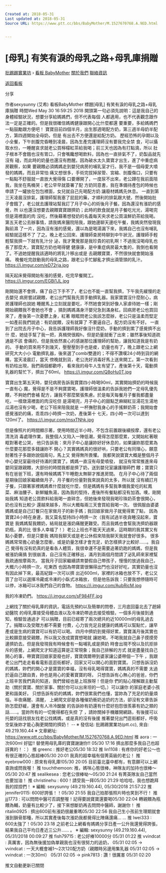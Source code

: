 ```yaml
---

Created at: 2018-05-31
Last updated at: 2018-05-31
Source URL: https://www.ptt.cc/bbs/BabyMother/M.1527670768.A.9ED.html


---
```


# [母乳] 有笑有淚的母乳之路+母乳庫捐贈


[批踢踢實業坊](https://www.ptt.cc/bbs/) › [看板 BabyMother](https://www.ptt.cc/bbs/BabyMother/index.html) [關於我們](https://www.ptt.cc/about.html) [聯絡資訊](https://www.ptt.cc/contact.html)

[返回看板](https://www.ptt.cc/bbs/BabyMother/index.html)

分享

作者sexysunny (艾希)
看板BabyMother
標題\[母乳\] 有笑有淚的母乳之路+母乳庫捐贈
時間Wed May 30 16:59:25 2018
開頭第一句必須先說明：這是我自己的身體經驗狀況，想要分享給媽媽們，但不代表每個 人都適用，也不代表觀念跟作法一定是正確的。但是我很確信媽媽健康跟開心比什麼都還 要重要，多給媽媽們一點鼓勵跟方便吧！ 寶寶目前四個半月，出生那週喝配方奶，第三週半母奶半配方，第四週開始全母奶，但是 有出去不方便還是給配方奶。 歷經恐怖的孕期以及小全餐，下午剖腹完昏睡到凌晨，因為生產完護理師沒有要我完全禁 食，可以攝取水份，一睡醒哀求就老公買檸檬紅茶給我喝；前三天也因為有打點滴，所以 肚子根本不會餓也沒有胃口，只會嘴饞想喝飲料，因為也一直排氣不了，奶製品就先沒有 碰，而此時的奶量也還沒有甦醒。因為破水太久寶寶才出生，進了中重症病房觀察，如果 要親餵必須媽媽走到嬰兒病房的哺乳室才行。我不是一個母愛大噴發的媽媽，而且非常怕 痛又想很多，手術完拔掉尿管、宮縮、剖腹傷口，只要有一點點不舒服就一直放大覺得傷 口要爆開了，一度尿不出來，老公蹲在我前面陪我，我坐在馬桶哭；老公早早就簽署了配 方奶同意書，我在準備待產包的時候也申請了一罐放在包包裡面，女兒就自己先喝配方奶 讓廢材媽媽先休息。 一直到第三天凌晨沒排氣，護理師幫我塞了屁屁的藥，才順利的排氣跟大號，然後開始肚 子會餓了，老公就去護理站幫我訂了月子中心的術後月子餐。因為還沒有漲奶的感覺，所 以也還沒想要去親餵寶寶跟擠奶；此時的飲食就是月子餐吃光光，湯喝完但是湯裡面的肉 沒吃，然後藉著想發奶的名義每天央求老公買溫鮮奶茶給我喝。 第五天老公去辦事情，請我媽來醫院陪我，跟她邊聊天邊吃午餐，我媽突然發現我胸前濕 了一片，因為沒有漲的感覺，還以為是喝湯漏下來，我媽自己也沒有哺乳經驗就這樣不了 了之。晚上老公回來、護理師查房時聊到中午狀況，護理師手輕輕幫我擠一下就有乳汁分 泌，我才驚覺那是我珍貴的初乳啊！不過我沒喝母乳也長了那麼大，寶寶配方奶也喝得健 健康康，是中重症病房最大隻的，我倒也看開了。不過她提醒我該適時的將乳汁移出或是 去親餵寶寶，不然很快就會開始漲痛。 晚餐吃完啟動我的母乳之路，跟老公手忙腳亂才擠出滴管頭的乳汁。 <https://i.imgur.com/eD72rja.jpg>

隔天起床覺得開始有漲的感覺，吃完早餐開工。 <https://i.imgur.com/EGBi1JL.jpg>

剛開始還不會擠，痛了自己下手不了，老公也不能一直幫我擠，下午我先緩慢的走去嬰兒 病房嘗試親餵，老公出門幫我先買手動擠乳器。我家寶寶沒什麼耐心，病房護理師也說她 睡醒馬上立刻就是要吃，不然她會哭到好像人家虐待她一樣；剛開始親餵我不會她也不會 ，搞到媽媽滿身汗嬰兒急到滿身紅。回病房老公也買回來了，產後第一次憂鬱上身，紅著 眼眶問老公我該怎麼辦，老公只是溫柔而堅定一如產前我們說過：有奶就餵，沒有就算了 不要逼自己，配方奶沒有不好。 一直到了出院去月子中心，我告訴護理師我好像沒什麼奶，手動的擠到累了感覺擠不出什 麼，她徒手幫了我一把，真楫熒很殿h，但是奶量就衝了出來；雖然事後知道疏通是不該 會痛的，但是我依然衷心的感謝那位護理師的幫助，讓我知道我是有奶的。 手動的買來用不到幾天，壓壓壓到手也是痠，奶量也有了，晚上跟老公上網研究大大小小 電動擠乳器，後來選了combi雙邊的；不得不讚嘆24小時到貨的網購，當天凌晨訂，當天 傍晚就到貨，老公洗好消毒好馬上送來開工。第一次看到有奶柱出現，我們兩個都歡呼， 看來我的母牛人生有望了。產後第十天，電動擠乳器的幫忙下，擠出了60ml。 <https://i.imgur.com/Q8oHu0T.jpg>

寶寶出生第五天時，嬰兒病房告訴我寶寶四小時喝90ml，其實開始擠奶的時候我一直有心 魔，覺得是不是不夠寶寶喝，護理師很溫柔的告訴我她們一定母乳優先餵，不夠她們會補 配方，讓我不那麼緊張焦慮。於是每天每餐月子餐我都盡量吃，一樣燉湯裡面的肉沒吃但 是湯喝完，月子中心的甜點芝麻糊紅豆湯花生湯地瓜湯也沒有少喝，老公下班來陪我就是 一杯撫慰我身心的手搖鮮奶茶；我開始會感覺漲奶的痛，乖乖四小時擠一次奶，產後第十 七天，四小時一次可以達到120ml了。 <https://i.imgur.com/msxTNhk.jpg>

但是像照片的時間顯示著，使用時間近半小時，不包含前置跟後續按摩，還有老公清洗消 毒處理作業，我整個人又陷入一陣低潮，覺得怎麼那麼累，又開始紅著眼眶對著老公哭， 他只告訴我：來月子中心是讓妳好好休息的，如果讓妳那麼累為什麼要花那麼多錢讓妳不 開心？其實媽媽真的很好哄，只要老公有同理心，願意耐著性子多跟妳說個兩句，馬上又 覺得無所畏懼。 我都笑說寶寶大概是整個月子中心嬰兒室最待好待滿的寶寶了。媽媽一直沒有母愛噴發， 就沒有常常推進來母嬰同室跟親餵，大部份的時間我都是擠了奶，送到嬰兒室讓護理師們 餵；寶寶只有在爸爸下班，還有時候媽媽下午睡飽太無聊才推進房間。 在月子中心待了兩個星期後回娘家繼續做月子，月子餐的份量對我來說真的太多，所以就 沒有續訂月子餐，只跟著家裡媽媽煮什麼就吃什麼，但是媽媽有多幫我準備我愛吃的紅鳳 菜、麻油腰子、新鮮鱸魚湯，因為我的堅持，產後所有餐點都沒有加酒。噢，剛開始我媽 知道老公買飲料給我喝一直碎念，但她後來發現我喝珍珠奶茶會很開心，奶也沒有比較少 還越來越多，所以大概每兩三天會買給我喝一次。 很佩服由婆婆媽媽或是自己訂餐只在家做月子的新手媽；我回娘家做月子就覺得累了點， 因為寶寶24小時在身邊，我又莫名堅持四小時擠一次（我有試過半夜貪睡沒起來，寶寶是 我媽媽幫我餵奶，結局就是漲奶痛醒更難受。而且我媽也會幫我洗擠奶器跟奶瓶，真的比 很多人幸福了！）老公上班也不能天天過來，這時期的我其實又有點小憂鬱，但是只要我 媽陪我聊天或是老公休假來陪我聊天我就會好很多。 很多媽媽常常擔心奶量怎麼衝，或是奶量怎樣才會充足，奶怎樣擠才比較好......。我自 己 覺得有沒有奶真的是看各人體質，我很幸運不是需要追著奶跑的媽媽，但是我被漲奶痛搞 到很崩潰，自己沒有正確移出，滿月到兩個月間請了泌乳師來家裡幫我疏通按摩兩次。 當我月子回家繼續請育嬰假自己帶孩子，慢慢的放過我自己，大概六小時擠一次，吃東西 也因為帶寶寶很懶得出門也沒好好吃，其實奶量也沒有因此掉下來，最高紀錄一次可以擠 出近600ml，家裡的冰箱也放不下，老公又買了台可以選擇冷藏或冷凍的小臥式冰箱放， 但是他告訴我：只要我想停隨時可以停，冰箱可以冰我們自己的食物。 <https://i.imgur.com/AubRicM.jpg>

我的冷凍奶們。 <https://i.imgur.com/sF984FF.jpg>

上網找了關於母乳庫的資訊，電話先預約以及簡單的問卷，三月底回臺北去了趟婦幼醫院 的母乳庫接受母體血液以及冷凍奶帶過去接受檢驗，一個多月後接到通知，檢驗皆通過才 可以捐贈，目前已經寄了兩次總共約近10000ml的母乳過去了。捐贈以及受贈方都不需要 付費，心力皆充足且健康的媽媽可以幫點忙，讓早產或是生病的寶寶可以有奶可以喝。 四月中擠奶到覺得好累，寶寶滿月後其實也比較願意接受親餵，所以我又改成寶寶想喝就 讓她喝，不喝我就自己鼻子摸摸旁邊擠奶去。但是我發現我有時候會有一點哺乳或是擠奶 時會出現不悅以及抗拒排斥的感覺，上網爬文才知道這算是正常現象；我自己排解的方式 就是盡量找自己開心的事，帶寶寶回娘家耍廢也好，寶寶偶爾帶到婆家讓公婆帶個一下午 ，我跟老公出門走走看看電影逛逛街都好，回家又可以開心的面對寶寶。 只想告訴沒奶的媽媽，妳們的開心才是寶寶的幸福，沒有母乳喝得寶寶，媽媽真的不需要 太過於逼自己跟自責，妳也是用心的愛著寶寶的呀。 只想告訴有心無心的爸爸，你們上班辛苦我們真的知道，我們曾經也是上班族呀！但是你 們的貼心理解跟主動幫助（關於寶寶、關於家事、關於你可以出來坦的一切。）可以讓你 的家庭老婆小孩更和諧美好。 只想告訴有奶的媽媽，妳們很累我們也懂，當妳為了充足的奶量煩惱，半夜痛醒、濕醒， 上網爬文卻是各種催奶衝奶追奶的方法，卻沒有文章告訴妳怎麼舒緩，還會有人冷冷酸酸 的告訴妳有奶還有什麼好抱怨很羨慕有奶之類的話......。當妳所有的一切覺得都在失控 了 ，請妳關掉手機離開網路，有後援可以托嬰的話找朋友找老公找媽媽，或是真的沒有後援 推著嬰兒出門逛街都好，呼吸空氣後妳才能心胸更開闊的擠奶！ -- ※ 發信站: 批踢踢實業坊(ptt.cc), 來自: 49.219.160.44 ※ 文章網址: <https://www.ptt.cc/bbs/BabyMother/M.1527670768.A.9ED.html>
推 aora : 一次600ml 好猛!! 替使用母乳庫的寶寶謝謝你!! 05/30 17:16
擠出那麼多我自己也超訝異的！：）
推 greenc : 推好老公05/30 18:32
推 lin1108 : 有疼你的好老公～也有很正確的心態超棒05/30 20:01
我真的超幸福有個菁英級的老公！
推 eyebrow000 : 原來有母乳庫!05/30 20:05
目前臺北臺中都有，有意願可以上網查詢或問我喔！
推 touchthemoon: 推，媽咪心態很棒，神隊友的加持也很棒～05/30 20:47
推 sealikesea : 您老公很棒呦～05/30 21:24
有菁英隊友自己當然也要加油！
推 christinehu : 600！請受我一拜05/30 21:29
哈哈哈，我也想跪拜我的捏捏們！ ※ 編輯: sexysunny (49.219.160.44), 05/30/2018 21:57:22
推 jennifer0115: 600好誇張！！05/30 21:55
我自己拍那張照片時也笑到不行！
推 jjj1773 : 可以問問中醫可否調整喔！記得要說寶寶還要喝05/30 22:04
轉親餵為瓶餵為輔，奶量有比較少了，接下來想斷奶再去問問中醫師，謝謝你！
推 ritalin0925 : 擠出600前有漲奶很嚴重嗎05/30 22:56
我自己生小孩前生理期就會漲到鎖骨那種，所以其實產後每次漲奶我都覺得比陣痛還痛... ...
推 lwei333 : 600太強了！05/30 23:18
之前老公上網看有媽媽分享日產一公升我還覺得誇張，結果我自己平均日產近三公升...... 。 ※ 編輯: sexysunny (49.219.160.44), 05/31/2018 00:09:27
推 fish79715 : 老公好棒10000分 05/31 01:22
推 vvindcat : 真厲害，因為無後援加偽單親我也沒有很努力的追奶， 05/31 02:05
→ vvindcat : 一天大概會補1～2次120配方奶（親餵時另邊用集乳器 05/31 02:05
→ vvindcat : 一次30ml） 05/31 02:05
→ pink7813 : 讚！很厲害 05/31 02:20

推文自動更新已關閉

